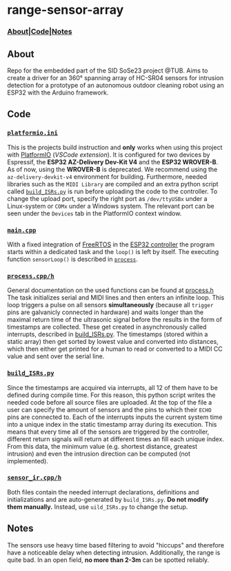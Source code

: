 # range-sensor-array

### **[About](#about)**|**[Code](#code)**|**[Notes](#notes)**

## About
Repo for the embedded part of the SID SoSe23 project @TUB. Aims to create a driver for an 360° spanning array of HC-SR04 sensors for intrusion detection for a prototype of an autonomous outdoor cleaning robot using an ESP32 with the Arduino framework.

## Code

### [`platformio.ini`](./platformio.ini)
This is the projects build instruction and **only** works when using this project with [PlatformIO](https://platformio.org/) (*VSCode extension*). It is configured for two devices by Espressif, the **ESP32 AZ-Delivery Dev-Kit V4** and the **ESP32 WROVER-B**. As of now, using the **WROVER-B** is deprecated. We recommend using the `az-delivery-devkit-v4` environment for building. Furthermore, needed libraries such as the `MIDI Library` are compiled and an extra python script called [`build_ISRs.py`](#build_isrspy) is run before uploading the code to the controller. To change the upload port, specify the right port as `/dev/ttyUSBx` under a Linux-system or `COMx` under a Windows system. The relevant port can be seen under the `Devices` tab in the PlatformIO context window.


### [`main.cpp`](./src/main.cpp)
With a fixed integration of [FreeRTOS](https://www.freertos.org/RTOS.html) in the [ESP32 controller](https://www.espressif.com/en/products/socs/esp32) the program starts within a dedicated task and the `loop()` is left by itself. The executing function `sensorLoop()` is described in [`process`](#processcpph).

### [`process.cpp/h`](./lib/sensor/process.cpp)
General documentation on the used functions can be found at [process.h](./lib/sensor/process.h)  
The task initializes serial and MIDI lines and then enters an infinite loop. This loop triggers a pulse on all sensors **simultaneously** (because all `trigger` pins are galvanicly connected in hardware) and waits longer than the maximal return time of the ultrasonic signal before the results in the form of timestamps are collected. These get created in asynchronously called interrupts, described in [build_ISRs.py](#build_isrspy). The timestamps (stored within a static array) then get sorted by lowest value and converted into distances, which then either get printed for a human to read or converted to a MIDI CC value and sent over the serial line.

### [`build_ISRs.py`](./lib/sensor/build_ISRs.py)
Since the timestamps are acquired via interrupts, all 12 of them have to be defined during compile time. For this reason, this python script writes the needed code before all source files are uploaded. At the top of the file a user can specify the amount of sensors and the pins to which their `ECHO` pins are connected to. Each of the interrupts inputs the current system time into a unique index in the static timestamp array during its execution. This means that every time all of the sensors are triggered by the controller, different return signals will return at different times an fill each unique index. From this data, the minimum value (e.g. shortest distance, greatest intrusion) and even the intrusion direction can be computed (not implemented).

### [`sensor_ir.cpp/h`](./lib/sensor/sensor_ir.cpp)
Both files contain the needed interrupt declarations, definitions and initializations and are auto-generated by `build_ISRs.py`. **Do not modify them manually.** Instead, use `uild_ISRs.py` to change the setup.

## Notes
The sensors use heavy time based filtering to avoid "hiccups" and therefore have a noticeable delay when detecting intrusion. Additionally, the range is quite bad. In an open field, **no more than 2-3m** can be spotted reliably. 